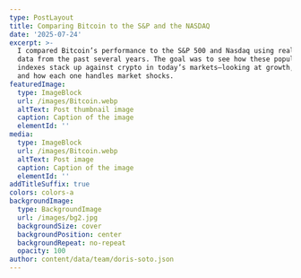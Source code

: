 ```yaml
---
type: PostLayout
title: Comparing Bitcoin to the S&P and the NASDAQ
date: '2025-07-24'
excerpt: >-
  I compared Bitcoin’s performance to the S&P 500 and Nasdaq using real market
  data from the past several years. The goal was to see how these popular
  indexes stack up against crypto in today’s markets—looking at growth, risk,
  and how each one handles market shocks.
featuredImage:
  type: ImageBlock
  url: /images/Bitcoin.webp
  altText: Post thumbnail image
  caption: Caption of the image
  elementId: ''
media:
  type: ImageBlock
  url: /images/Bitcoin.webp
  altText: Post image
  caption: Caption of the image
  elementId: ''
addTitleSuffix: true
colors: colors-a
backgroundImage:
  type: BackgroundImage
  url: /images/bg2.jpg
  backgroundSize: cover
  backgroundPosition: center
  backgroundRepeat: no-repeat
  opacity: 100
author: content/data/team/doris-soto.json
---
```

